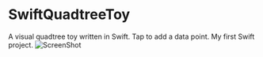 # SwiftQuadtreeToy
A visual quadtree toy written in Swift. Tap to add a data point.
My first Swift project.
![ScreenShot](https://{http://i.imgur.com/Yq83hI5.png})
